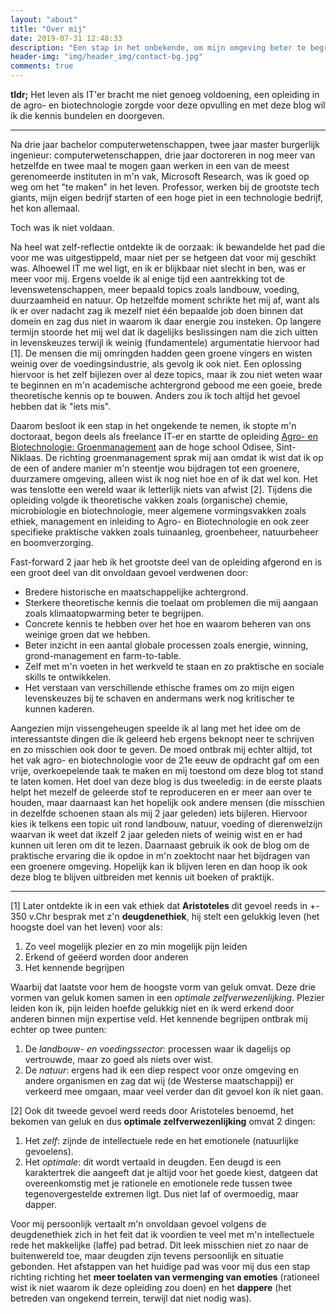 ```yaml
---
layout: "about"
title: "Over mij"
date: 2019-07-31 12:48:33
description: "Een stap in het onbekende, om mijn omgeving beter te begrijpen en bewustere keuzes te maken."
header-img: "img/header_img/contact-bg.jpg"
comments: true
---
```


**tldr;** Het leven als IT'er bracht me niet genoeg voldoening, een opleiding in de agro- en biotechnologie zorgde voor deze opvulling en met deze blog wil ik die kennis bundelen en doorgeven.

---

Na drie jaar bachelor computerwetenschappen, twee jaar master burgerlijk ingenieur: computerwetenschappen, drie jaar doctoreren in nog meer van hetzelfde en twee maal te mogen gaan werken in een van de meest gerenomeerde instituten in m'n vak, Microsoft Research, was ik goed op weg om het "te maken" in het leven. Professor, werken bij de grootste tech giants, mijn eigen bedrijf starten of een hoge piet in een technologie bedrijf, het kon allemaal.

Toch was ik niet voldaan.

Na heel wat zelf-reflectie ontdekte ik de oorzaak: ik bewandelde het pad die voor me was uitgestippeld, maar niet per se hetgeen dat voor mij geschikt was. Alhoewel IT me wel ligt, en ik er blijkbaar niet slecht in ben, was er meer voor mij. Ergens voelde ik al enige tijd een aantrekking tot de levenswetenschappen, meer bepaald topics zoals landbouw, voeding, duurzaamheid en natuur. Op hetzelfde moment schrikte het mij af, want als ik er over nadacht zag ik mezelf niet één bepaalde job doen binnen dat domein en zag dus niet in waarom ik daar energie zou insteken. Op langere termijn stoorde het mij wel dat ik dagelijks beslissingen nam die zich uitten in levenskeuzes terwijl ik weinig (fundamentele) argumentatie hiervoor had [1]. De mensen die mij omringden hadden geen groene vingers en wisten weinig over de voedingsindustrie, als gevolg ik ook niet. Een oplossing hiervoor is het zelf bijlezen over al deze topics, maar ik zou niet weten waar te beginnen en m'n academische achtergrond gebood me een goeie, brede theoretische kennis op te bouwen. Anders zou ik toch altijd het gevoel hebben dat ik "iets mis".

Daarom besloot ik een stap in het ongekende te nemen, ik stopte m'n doctoraat, begon deels als freelance IT-er en startte de opleiding [Agro- en Biotechnologie: Groenmanagement](https://www.odisee.be/nl/agro-en-biotechnologie) aan de hoge school Odisee, Sint-Niklaas. De richting groenmanagement sprak mij aan omdat ik wist dat ik op de een of andere manier m'n steentje wou bijdragen tot een groenere, duurzamere omgeving, alleen wist ik nog niet hoe en of ik dat wel kon. Het was tenslotte een wereld waar ik letterlijk niets van afwist [2]. Tijdens die opleiding volgde ik theoretische vakken zoals (organische) chemie, microbiologie en biotechnologie, meer algemene vormingsvakken zoals ethiek, management en inleiding to Agro- en Biotechnologie en ook zeer specifieke praktische vakken zoals tuinaanleg, groenbeheer, natuurbeheer en boomverzorging.

Fast-forward 2 jaar heb ik het grootste deel van de opleiding afgerond en is een groot deel van dit onvoldaan gevoel verdwenen door:
- Bredere historische en maatschappelijke achtergrond.
- Sterkere theoretische kennis die toelaat om problemen die mij aangaan zoals klimaatopwarming beter te begrijpen.
- Concrete kennis te hebben over het hoe en waarom beheren van ons weinige groen dat we hebben.
- Beter inzicht in een aantal globale processen zoals energie, winning, grond-management en farm-to-table.
- Zelf met m'n voeten in het werkveld te staan en zo praktische en sociale skills te ontwikkelen.
- Het verstaan van verschillende ethische frames om zo mijn eigen levenskeuzes bij te schaven en andermans werk nog kritischer te kunnen kaderen.

Aangezien mijn vissengeheugen speelde ik al lang met het idee om de interessantste dingen die ik geleerd heb ergens beknopt neer te schrijven en zo misschien ook door te geven. De moed ontbrak mij echter altijd, tot het vak agro- en biotechnologie voor de 21e eeuw de opdracht gaf om een vrije, overkoepelende taak te maken en mij toestond om deze blog tot stand te laten komen. Het doel van deze blog is dus tweeledig: in de eerste plaats helpt het mezelf de geleerde stof te reproduceren en er meer aan over te houden, maar daarnaast kan het hopelijk ook andere mensen (die misschien in dezelfde schoenen staan als mij 2 jaar geleden) iets bijleren. Hiervoor kies ik telkens een topic uit rond landbouw, natuur, voeding of dierenwelzijn waarvan ik weet dat ikzelf 2 jaar geleden niets of weinig wist en er had kunnen uit leren om dit te lezen. Daarnaast gebruik ik ook de blog om de praktische ervaring die ik opdoe in m'n zoektocht naar het bijdragen van een groenere omgeving. Hopelijk kan ik blijven leren en dan hoop ik ook deze blog te blijven uitbreiden met kennis uit boeken of praktijk.

---

[1] Later ontdekte ik in een vak ethiek dat **Aristoteles** dit gevoel reeds in +- 350 v.Chr besprak met z'n **deugdenethiek**, hij stelt een gelukkig leven (het hoogste doel van het leven) voor als:
  1. Zo veel mogelijk plezier en zo min mogelijk pijn leiden
  2. Erkend of geëerd worden door anderen
  3. Het kennende begrijpen

  Waarbij dat laatste voor hem de hoogste vorm van geluk omvat. Deze drie vormen van geluk komen samen in een *optimale zelfverwezenlijking*. Plezier leiden kon ik, pijn leiden hoefde gelukkig niet en ik werd erkend door anderen binnen mijn expertise veld. Het kennende begrijpen ontbrak mij echter op twee punten: 
  1. De *landbouw- en voedingssector*: processen waar ik dagelijs op vertrouwde, maar zo goed als niets over wist.
  2. De *natuur*: ergens had ik een diep respect voor onze omgeving en andere organismen en zag dat wij (de Westerse maatschappij) er verkeerd mee omgaan, maar veel verder dan dit gevoel kon ik niet gaan.

[2] Ook dit tweede gevoel werd reeds door Aristoteles benoemd, het bekomen van geluk en dus **optimale zelfverwezenlijking** omvat 2 dingen:
  1. Het *zelf*: zijnde de intellectuele rede en het emotionele (natuurlijke gevoelens).
  2. Het *optimale*: dit wordt vertaald in deugden. Een deugd is een karaktertrek die aangeeft dat je altijd voor het goede kiest, datgeen dat overeenkomstig met je rationele en emotionele rede tussen twee tegenovergestelde extremen ligt. Dus niet laf of overmoedig, maar dapper.

  Voor mij persoonlijk vertaalt m'n onvoldaan gevoel volgens de deugdenethiek zich in het feit dat ik voordien te veel met m'n intellectuele rede het makkelijke (laffe) pad betrad. Dit leek misschien niet zo naar de buitenwereld toe, maar deugden zijn tevens persoonlijk en situatie gebonden. Het afstappen van het huidige pad was voor mij dus een stap richting richting het **meer toelaten van vermenging van emoties** (rationeel wist ik niet waarom ik deze opleiding zou doen) en het **dappere** (het betreden van ongekend terrein, terwijl dat niet nodig was).